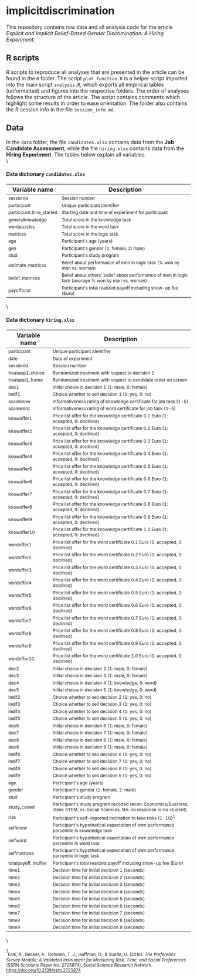 <style>
td {
  font-size: 12px
}
</style>

# implicitdiscrimination
This repository contains raw data and all analysis code for the article *Explicit and Implicit Belief-Based Gender Discrimination: A Hiring Experiment*.

## R scripts

R scripts to reproduce all analyses that are presented in the article can be found in the `R` folder. The script `plot_function.R` is a helper script imported into the main script `analysis.R`, which exports all empirical tables (unformatted) and figures into the respective folders. The order of analyses follows the structure of the article. The script contains comments which highlight some results in order to ease orientation. The folder also contains the R session info in the file `session_info.md`.

## Data

In the `data` folder, the file `candidates.xlsx` contains data from the **Job Candidate Assessment**, while the file `hiring.xlsx` contains data from the **Hiring Experiment**. The tables below explain all variables. 
\
\

#### Data dictionary `candidates.xlsx`


| Variable name               | Description                                            
|-----------------------------|-----------------------------------------------------------
| sessionid                   | Session number   
| participant                 | Unique participant identifier   
| participant.time_started    | Starting date and time of experiment for participant
| generalknowledge            | Total score in the knowledge task
| wordpuzzles                 | Total score in the word task                           
| matrices                    | Total score in the logic task                           
| age                         | Participant's age (years)  
| gen                         | Participant's gender (1: female, 2: male)
| stud                        | Participant's study program
| estimate_matrices           | Belief about performance of men in logic task (% won by man vs. woman)
| belief_matrices             | Belief about others' belief about performance of men in logic task (average % won by man vs. woman)
| payofftotal                 | Participant's total realized payoff including show-up fee (Euro)
\

#### Data dictionary `hiring.xlsx`

| Variable name               | Description                                            
|-----------------------------|-----------------------------------------------------------
participant                   | Unique participant identifier   
date                          | Date of experiment
sessionid                     | Session number
treatapp1_choice              | Randomized treatment with respect to decision 1
treatapp1_frame               | Randomized treatment with respect to candidate order on screen
dec1                          | Initial choice in decision 1 (1: male, 0: female)
indif1                        | Choice whether to sell decision 1 (1: yes, 0: no)
scaleknow                     | Informativeness rating of knowledge certificate for job task (1-5)
scaleword                     | Informativeness rating of word certificate for job task (1-5)
knowoffer1                    | Price list offer for the knowledge certificate 0.1 Euro (1: accepted, 0: declined)
knowoffer2                    | Price list offer for the knowledge certificate 0.2 Euro (1: accepted, 0: declined)
knowoffer3                    | Price list offer for the knowledge certificate 0.3 Euro (1: accepted, 0: declined)
knowoffer4                    | Price list offer for the knowledge certificate 0.4 Euro (1: accepted, 0: declined)
knowoffer5                    | Price list offer for the knowledge certificate 0.5 Euro (1: accepted, 0: declined)
knowoffer6                    | Price list offer for the knowledge certificate 0.6 Euro (1: accepted, 0: declined)
knowoffer7                    | Price list offer for the knowledge certificate 0.7 Euro (1: accepted, 0: declined)
knowoffer8                    | Price list offer for the knowledge certificate 0.8 Euro (1: accepted, 0: declined)
knowoffer9                    | Price list offer for the knowledge certificate 0.9 Euro (1: accepted, 0: declined)
knowoffer10                   | Price list offer for the knowledge certificate 1.0 Euro (1: accepted, 0: declined)
wordoffer1                    | Price list offer for the word certificate 0.1 Euro (1: accepted, 0: declined)
wordoffer2                    | Price list offer for the word certificate 0.2 Euro (1: accepted, 0: declined)
wordoffer3                    | Price list offer for the word certificate 0.3 Euro (1: accepted, 0: declined)
wordoffer4                    | Price list offer for the word certificate 0.4 Euro (1: accepted, 0: declined)
wordoffer5                    | Price list offer for the word certificate 0.5 Euro (1: accepted, 0: declined)
wordoffer6                    | Price list offer for the word certificate 0.6 Euro (1: accepted, 0: declined)
wordoffer7                    | Price list offer for the word certificate 0.7 Euro (1: accepted, 0: declined)
wordoffer8                    | Price list offer for the word certificate 0.8 Euro (1: accepted, 0: declined)
wordoffer9                    | Price list offer for the word certificate 0.9 Euro (1: accepted, 0: declined)
wordoffer10                   | Price list offer for the word certificate 1.0 Euro (1: accepted, 0: declined)
dec2                          | Initial choice in decision 2 (1: male, 0: female)
dec3                          | Initial choice in decision 3 (1: male, 0: female)
dec4                          | Initial choice in decision 4 (1: knowledge, 0: word)
dec5                          | Initial choice in decision 5 (1: knowledge, 0: word)
indif2                        | Choice whether to sell decision 2 (1: yes, 0: no)
indif3                        | Choice whether to sell decision 3 (1: yes, 0: no)
indif4                        | Choice whether to sell decision 4 (1: yes, 0: no)
indif5                        | Choice whether to sell decision 5 (1: yes, 0: no)
dec6                          | Initial choice in decision 6 (1: male, 0: female)
dec7                          | Initial choice in decision 7 (1: male, 0: female)
dec8                          | Initial choice in decision 8 (1: male, 0: female)
dec8                          | Initial choice in decision 9 (1: male, 0: female)
indif6                        | Choice whether to sell decision 6 (1: yes, 0: no)
indif7                        | Choice whether to sell decision 7 (1: yes, 0: no)
indif8                        | Choice whether to sell decision 8 (1: yes, 0: no)
indif9                        | Choice whether to sell decision 9 (1: yes, 0: no)
age                           | Participant's age (years)  
gender                        | Participant's gender (1: female, 2: male)
stud                          | Participant's study program
study_coded                   | Participant's study program recoded (econ: Economics/Business, stem: STEM, ss: Social Sciences, NA: no response or no student)
risk                          | Participant's self-reported inclination to take risks (1-10)<sup>1</sup>
selfknow                      | Participant's hypothetical expectation of own performance percentile in knowledge task
selfword                      | Participant's hypothetical expectation of own performance percentile in word task
selfmatrices                  | Participant's hypothetical expectation of own performance percentile in logic task
totalpayoff_inclfee           | Participant's total realized payoff including show-up fee (Euro)
time1                         | Decision time for initial decicion 1 (seconds)
time2                         | Decision time for initial decicion 2 (seconds)
time3                         | Decision time for initial decicion 3 (seconds)
time4                         | Decision time for initial decicion 4 (seconds)
time5                         | Decision time for initial decicion 5 (seconds)
time6                         | Decision time for initial decicion 6 (seconds)
time7                         | Decision time for initial decicion 7 (seconds)
time8                         | Decision time for initial decicion 8 (seconds)
time9                         | Decision time for initial decicion 9 (seconds)
\

<sup>1</sup><sub>Falk, A., Becker, A., Dohmen, T. J., Huffman, D., & Sunde, U. (2016). *The Preference Survey Module: A Validated Instrument for Measuring Risk, Time, and Social Preferences* (SSRN Scholarly Paper No. 2725874). Social Science Research Network. https://doi.org/10.2139/ssrn.2725874